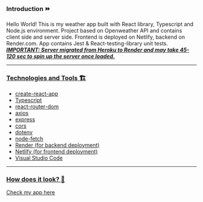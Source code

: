 ### Introduction ⏩
Hello World! This is my weather app built with React library, Typescript and Node.js environment. Project based on Openweather API and contains client side and server side. Frontend is deployed on Netlify, backend on Render.com. App contains Jest & React-testing-library unit tests.
<u>*****IMPORTANT: Server migrated from Heroku to Render and may take 45-120 sec to spin up the server once loaded.*****<u>
***
### Technologies and Tools 🏗
* create-react-app 
* Typescript
* react-router-dom
* axios
* express
* cors
* dotenv
* node-fetch
* Render (for backend deployment)
* Netlify (for frontend deployment)
* Visual Studio Code
***
### How does it look? 👀
[Check my app here](https://forecast-weather-app-by-charlie.netlify.app/)
